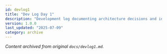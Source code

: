 ```yaml
---
id: devlog1
title: "Dev Log Day 1"
description: "Development log documenting architecture decisions and initial implementation"
version: 1.0.0
last_updated: "2025-07-09"
category: archive
---
```


*Content archived from original `docs/devlog1.md`.* 